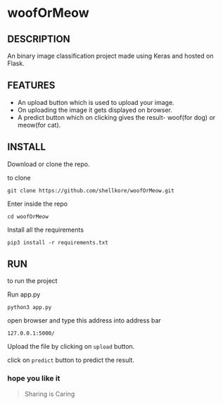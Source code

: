 # woofOrMeow

## DESCRIPTION

An binary image classification project made using Keras and hosted on Flask.

## FEATURES

* An upload button which is used to upload your image.
* On uploading the image it gets displayed on browser.
* A predict button which on clicking gives the result- woof(for dog) or meow(for cat).

## INSTALL

Download or clone the repo.

to clone

`git clone https://github.com/shellkore/woofOrMeow.git`

Enter inside the repo

`cd woofOrMeow`

Install all the requirements

`pip3 install -r requirements.txt`

## RUN

to run the project

Run app.py

`python3 app.py`

open browser and type this address into address bar

`127.0.0.1:5000/`

Upload the file by clicking on `upload` button.

click on `predict` button to predict the result.

### hope you like it

>Sharing is Caring
